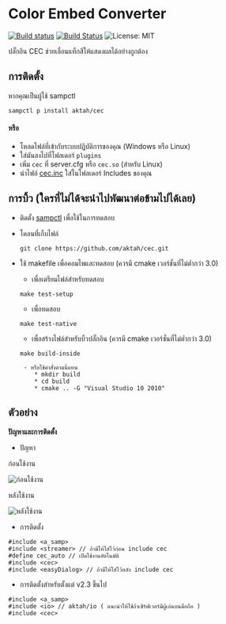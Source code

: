 # Color Embed Converter

[![Build status](https://ci.appveyor.com/api/projects/status/l1943xkew40t4rcv/branch/master?svg=true)](https://ci.appveyor.com/project/aktah/cec/branch/master) [![Build Status](https://travis-ci.org/aktah/cec.svg?branch=master)](https://travis-ci.org/aktah/cec) ![License: MIT](https://img.shields.io/badge/License-MIT-red.svg)

ปลั๊กอิน CEC ช่วยเลื่อนแท็กสีให้แสดงผลได้อย่างถูกต้อง

## การติดตั้ง

หากคุณเป็นผู้ใช้ sampctl

`sampctl p install aktah/cec`

#### หรือ
* โหลดไฟล์ที่เข้ากับระบบปฏิบัติการของคุณ (Windows หรือ Linux)
* ใส่มันลงไปที่โฟลเดอร์ `plugins`
* เพิ่ม `cec` ที่ server.cfg หรือ `cec.so` (สำหรับ Linux)
* นำไฟล์ [cec.inc](cec.inc) ใส่ในโฟลเดอร์ Includes ของคุณ

## การบิ้ว (ใครที่ไม่ได้จะนำไปพัฒนาต่อข้ามไปได้เลย)

* ติดตั้ง [sampctl](https://github.com/Southclaws/sampctl) เพื่อใช้ในการทดสอบ

* โคลนที่เก็บไฟล์

	`git clone https://github.com/aktah/cec.git`

* ใช้ makefile เพื่อคอมไพและทดสอบ (ควรมี cmake เวอร์ชั่นที่ไม่ต่ำกว่า 3.0) 

	* เพื่อเตรียมไฟล์สำหรับทดสอบ 
	 
	 `make test-setup`


	* เพื่อทดสอบ
	
	 `make test-native`


	* เพื่อสร้างไฟล์สำหรับบิ้วปลั๊กอิน (ควรมี cmake เวอร์ชั่นที่ไม่ต่ำกว่า 3.0)
	 
	 `make build-inside`

	   - หรือใช้คำสั่งตามนี้แทน
	      * mkdir build
	      * cd build
	      * cmake .. -G "Visual Studio 10 2010"
     
     
## ตัวอย่าง
**ปัญหาและการติดตั้ง**

* ปัญหา

ก่อนใช้งาน

![ก่อนใช้งาน](https://i.imgur.com/M14TACI.png)

หลังใช้งาน

![หลังใช้งาน](https://i.imgur.com/UiuOF5B.png)

* การติดตั้ง
```Pawn
#include <a_samp>
#include <streamer> // ถ้ามีให้ใส่ไว้ก่อน include cec
#define cec_auto // เปิดใช้งานอัตโนมัติ
#include <cec>
#include <easyDialog> // ถ้ามีให้ใส่ไว้หลัง include cec
```

* การติดตั้งสำหรับตั้งแต่ v2.3 ขึ้นไป
```Pawn
#include <a_samp>
#include <io> // aktah/io ( แนะนำให้ใช้ถ้าเซิร์ฟเวอร์มีผู้เล่นบนมือถือ )
#include <cec>
```
